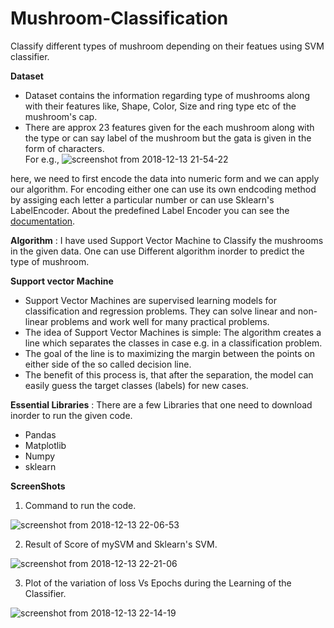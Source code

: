 # Mushroom-Classification
Classify different types of mushroom depending on their featues using SVM classifier.

__Dataset__ 
- Dataset contains the information regarding type of mushrooms along with their features like, Shape, Color, Size and ring type etc of the mushroom's cap.
- There are approx 23 features given for the each mushroom along with the type or can say label of the mushroom but the gata is given in the form of characters.<br> For e.g., 
![screenshot from 2018-12-13 21-54-22](https://user-images.githubusercontent.com/34310411/49952328-c0e46f80-ff21-11e8-90db-19d614d29cc3.png)

here, we need to first encode the data into numeric form and we can apply our algorithm. For encoding either one can use its own endcoding method by assiging each letter a particular number or can use Sklearn's LabelEncoder. About the predefined Label Encoder you can see the <a href="https://scikit-learn.org/stable/modules/generated/sklearn.preprocessing.LabelEncoder.html">documentation</a>.

__Algorithm__ : I have used Support Vector Machine to Classify the mushrooms in the given data. One can use Different algorithm inorder to predict the type of mushroom.

__Support vector Machine__ 
- Support Vector Machines are supervised learning models for classification and regression problems. They can solve linear and non-linear problems and work well for many practical problems.
- The idea of Support Vector Machines is simple: The algorithm creates a line which separates the classes in case e.g. in a classification problem.
- The goal of the line is to maximizing the margin between the points on either side of the so called decision line.
- The benefit of this process is, that after the separation, the model can easily guess the target classes (labels) for new cases.

__Essential Libraries__ : There are a few Libraries that one need to download inorder to run the given code.
- Pandas
- Matplotlib
- Numpy
- sklearn

__ScreenShots__

1. Command to run the code.


![screenshot from 2018-12-13 22-06-53](https://user-images.githubusercontent.com/34310411/49953763-d909be00-ff24-11e8-8d08-97fe3fb1b571.png)


2. Result of Score of mySVM and Sklearn's SVM.


![screenshot from 2018-12-13 22-21-06](https://user-images.githubusercontent.com/34310411/49954134-c643b900-ff25-11e8-8aa7-76065453b0dd.png)


3. Plot of the variation of loss Vs Epochs during the Learning of the Classifier.


![screenshot from 2018-12-13 22-14-19](https://user-images.githubusercontent.com/34310411/49953632-8c25e780-ff24-11e8-9d5e-83745a2443a6.png)
